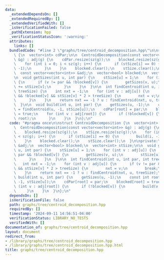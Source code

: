 ```yaml
---
data:
  _extendedDependsOn: []
  _extendedRequiredBy: []
  _extendedVerifiedWith: []
  _isVerificationFailed: false
  _pathExtension: hpp
  _verificationStatusIcon: ':warning:'
  attributes:
    links: []
  bundledCode: "#line 2 \"graphs/tree/centroid_decomposition.hpp\"\n\nstruct CentroidDecomposition\
    \ {\n  vector<int> cdPar;\n\n  CentroidDecomposition(const vector<vector<int>>\
    \ &g) : adj(g) {\n    cdPar.resize(sz(g));\n    blocked.resize(sz(g));\n    stSize.resize(sz(g));\n\
    \    for (int i = 0; i < sz(g); i++) {\n      if (stSize[i] == 0) {\n        build(i,\
    \ -1);\n      }\n    }\n    blocked.clear();\n    stSize.clear();\n  }\n\nprivate:\n\
    \  const vector<vector<int>> &adj;\n  vector<bool> blocked;\n  vector<int> stSize;\n\
    \n  void getSizes(int u, int par) {\n    stSize[u] = 1;\n    for (int v : adj[u])\
    \ {\n      if (v != par && !blocked[v]) {\n        getSizes(v, u);\n        stSize[u]\
    \ += stSize[v];\n      }\n    }\n  }\n\n  int findCentroid(int u, int par, int\
    \ treeSize) {\n    int nxt = -1;\n    for (int v : adj[u]) {\n      if (v != par\
    \ && !blocked[v] && stSize[v] * 2 > treeSize) {\n        nxt = v;\n        break;\n\
    \      }\n    }\n    return nxt == -1 ? u : findCentroid(nxt, u, treeSize);\n\
    \  }\n\n  void build(int u, int par) {\n    getSizes(u, -1);\n    const int root\
    \ = findCentroid(u, -1, stSize[u]);\n    cdPar[root] = par;\n    blocked[root]\
    \ = true;\n    for (int v : adj[root]) {\n      if (!blocked[v]) {\n        build(v,\
    \ root);\n      }\n    }\n  }\n};\n"
  code: "#pragma once\n\nstruct CentroidDecomposition {\n  vector<int> cdPar;\n\n\
    \  CentroidDecomposition(const vector<vector<int>> &g) : adj(g) {\n    cdPar.resize(sz(g));\n\
    \    blocked.resize(sz(g));\n    stSize.resize(sz(g));\n    for (int i = 0; i\
    \ < sz(g); i++) {\n      if (stSize[i] == 0) {\n        build(i, -1);\n      }\n\
    \    }\n    blocked.clear();\n    stSize.clear();\n  }\n\nprivate:\n  const vector<vector<int>>\
    \ &adj;\n  vector<bool> blocked;\n  vector<int> stSize;\n\n  void getSizes(int\
    \ u, int par) {\n    stSize[u] = 1;\n    for (int v : adj[u]) {\n      if (v !=\
    \ par && !blocked[v]) {\n        getSizes(v, u);\n        stSize[u] += stSize[v];\n\
    \      }\n    }\n  }\n\n  int findCentroid(int u, int par, int treeSize) {\n \
    \   int nxt = -1;\n    for (int v : adj[u]) {\n      if (v != par && !blocked[v]\
    \ && stSize[v] * 2 > treeSize) {\n        nxt = v;\n        break;\n      }\n\
    \    }\n    return nxt == -1 ? u : findCentroid(nxt, u, treeSize);\n  }\n\n  void\
    \ build(int u, int par) {\n    getSizes(u, -1);\n    const int root = findCentroid(u,\
    \ -1, stSize[u]);\n    cdPar[root] = par;\n    blocked[root] = true;\n    for\
    \ (int v : adj[root]) {\n      if (!blocked[v]) {\n        build(v, root);\n \
    \     }\n    }\n  }\n};\n"
  dependsOn: []
  isVerificationFile: false
  path: graphs/tree/centroid_decomposition.hpp
  requiredBy: []
  timestamp: '2024-09-11 14:56:51-04:00'
  verificationStatus: LIBRARY_NO_TESTS
  verifiedWith: []
documentation_of: graphs/tree/centroid_decomposition.hpp
layout: document
redirect_from:
- /library/graphs/tree/centroid_decomposition.hpp
- /library/graphs/tree/centroid_decomposition.hpp.html
title: graphs/tree/centroid_decomposition.hpp
---
```

